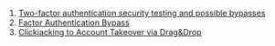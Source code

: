 1. [Two-factor authentication security testing and possible bypasses](https://medium.com/@iSecMax/two-factor-authentication-security-testing-and-possible-bypasses-f65650412b35)
2. [Factor Authentication Bypass](https://aswingovind.medium.com/2-factor-authentication-bypass-3b2bbd907718)
3. [Clickjacking to Account Takeover via Drag&Drop](https://lutfumertceylan.com.tr/posts/clickjacking-acc-takeover-drag-drop/)
